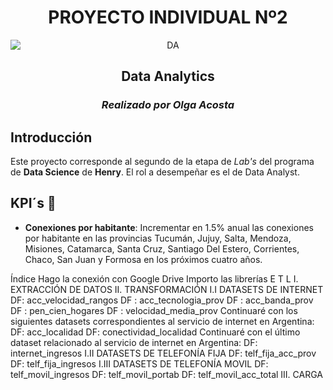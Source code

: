 
<h1 align=center> <strong>PROYECTO INDIVIDUAL Nº2</strong> </h1>
<p align=center><img style="display: block; 
           margin-left: auto;
           margin-right: auto;
           width: 50
           height=50"
        src="https://cecs.anu.edu.au/sites/default/files/ada-banner.jpg" 
        alt="DA"><p>
  <h2 align="center">Data Analytics</h2>
  <h3 align="center"> <i>Realizado por Olga Acosta </i></h3>



## Introducción
Este proyecto corresponde al segundo de la etapa de *Lab's* del programa de **Data Science** de **Henry**. El rol a desempeñar es el de Data Analyst.

## KPI´s 📶
- <b>Conexiones por habitante</b>: Incrementar en 1.5% anual las conexiones por habitante en las provincias Tucumán, Jujuy, Salta, Mendoza, Misiones, Catamarca, Santa Cruz, Santiago Del Estero, Corrientes, Chaco, San Juan y Formosa en los próximos cuatro años.


Índice
Hago la conexión con Google Drive
Importo las librerías
E T L
I. EXTRACCIÓN DE DATOS
II. TRANSFORMACIÓN
I.I DATASETS DE INTERNET
DF: acc_velocidad_rangos
DF : acc_tecnologia_prov
DF : acc_banda_prov
DF : pen_cien_hogares
DF : velocidad_media_prov
Continuaré con los siguientes datasets correspondientes al servicio de internet en Argentina:
DF: acc_localidad
DF: conectividad_localidad
Continuaré con el último dataset relacionado al servicio de internet en Argentina:
DF: internet_ingresos
I.II DATASETS DE TELEFONÍA FIJA
DF: telf_fija_acc_prov
DF: telf_fija_ingresos
I.III DATASETS DE TELEFONÍA MOVIL
DF: telf_movil_ingresos
DF: telf_movil_portab
DF: telf_movil_acc_total
III. CARGA


